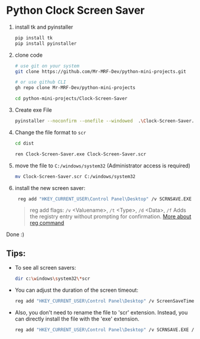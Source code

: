 # Python Clock Screen Saver

1. install tk and pyinstaller

    ```bash
    pip install tk
    pip install pyinstaller
    ```

2. clone code

    ```bash
    # use git on your system
    git clone https://github.com/Mr-MRF-Dev/python-mini-projects.git

    # or use github CLI
    gh repo clone Mr-MRF-Dev/python-mini-projects

    cd python-mini-projects/Clock-Screen-Saver
    ```

3. Create exe File

   ```bash
   pyinstaller --noconfirm --onefile --windowed  .\Clock-Screen-Saver.py
   ```

4. Change the file format to `scr`

    ```bash
    cd dist

    ren Clock-Screen-Saver.exe Clock-Screen-Saver.scr
    ```

5. move the file to `C:/windows/system32` (Administrator access is required)

    ```bash
    mv Clock-Screen-Saver.scr C:/windows/system32
    ```

6. install the new screen saver:

    ```bash
     reg add "HKEY_CURRENT_USER\Control Panel\Desktop" /v SCRNSAVE.EXE /t REG_SZ /d C:\Windows\system32\Clock-Screen-Saver.scr /f
    ```
    
    > reg add flags: `/v` \<Valuename\>, `/t` \<Type\>, `/d` \<Data\>, `/f` Adds the registry entry without prompting for confirmation.
    > [More about reg command](https://learn.microsoft.com/en-us/windows-server/administration/windows-commands/reg)

Done :)

## Tips:

- To see all screen savers:

    ```bash
    dir c:\windows\system32\*scr
    ```
    
- You can adjust the duration of the screen timeout:

    ```bash
    reg add "HKEY_CURRENT_USER\Control Panel\Desktop" /v ScreenSaveTimeOut /t REG_SZ /d 600 /f
    ```
    
- Also, you don't need to rename the file to 'scr' extension. Instead, you can directly install the file with the 'exe' extension.

    ```bash
    reg add "HKEY_CURRENT_USER\Control Panel\Desktop" /v SCRNSAVE.EXE /t REG_SZ /d C:\Windows\system32\Clock-Screen-Saver.exe /f
    ```
